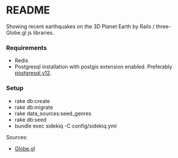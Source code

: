 # README

Showing recent earthquakes on the 3D Planet Earth by Rails / three-Globe.gl js libraries.

### Requirements
- Redis
- Postgresql installation with postgis extension enabled. Preferably [postgresql v12](https://computingforgeeks.com/how-to-install-postgis-on-ubuntu-linux/).

### Setup
- rake db:create
- rake db:migrate
- rake data_sources:seed_genres
- rake db:seed
- bundle exec sidekiq -C config/sidekiq.yml 

Sources:
- [Globe.gl](https://globe.gl/)